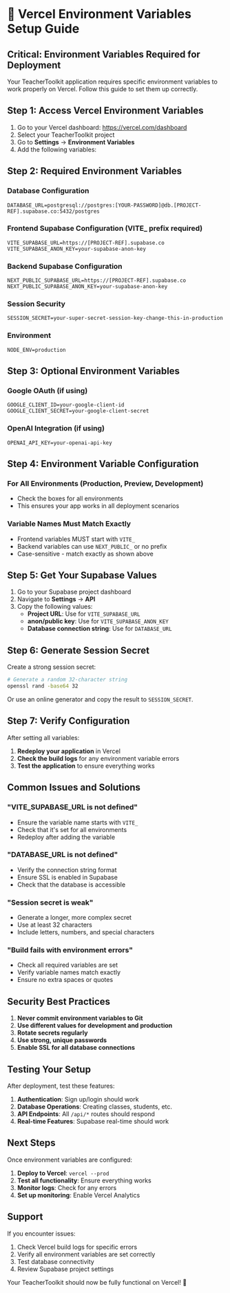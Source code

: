 # 🚀 Vercel Environment Variables Setup Guide

## **Critical: Environment Variables Required for Deployment**

Your TeacherToolkit application requires specific environment variables to work properly on Vercel. Follow this guide to set them up correctly.

## **Step 1: Access Vercel Environment Variables**

1. Go to your Vercel dashboard: https://vercel.com/dashboard
2. Select your TeacherToolkit project
3. Go to **Settings** → **Environment Variables**
4. Add the following variables:

## **Step 2: Required Environment Variables**

### **Database Configuration**
```
DATABASE_URL=postgresql://postgres:[YOUR-PASSWORD]@db.[PROJECT-REF].supabase.co:5432/postgres
```

### **Frontend Supabase Configuration (VITE_ prefix required)**
```
VITE_SUPABASE_URL=https://[PROJECT-REF].supabase.co
VITE_SUPABASE_ANON_KEY=your-supabase-anon-key
```

### **Backend Supabase Configuration**
```
NEXT_PUBLIC_SUPABASE_URL=https://[PROJECT-REF].supabase.co
NEXT_PUBLIC_SUPABASE_ANON_KEY=your-supabase-anon-key
```

### **Session Security**
```
SESSION_SECRET=your-super-secret-session-key-change-this-in-production
```

### **Environment**
```
NODE_ENV=production
```

## **Step 3: Optional Environment Variables**

### **Google OAuth (if using)**
```
GOOGLE_CLIENT_ID=your-google-client-id
GOOGLE_CLIENT_SECRET=your-google-client-secret
```

### **OpenAI Integration (if using)**
```
OPENAI_API_KEY=your-openai-api-key
```

## **Step 4: Environment Variable Configuration**

### **For All Environments (Production, Preview, Development)**
- Check the boxes for all environments
- This ensures your app works in all deployment scenarios

### **Variable Names Must Match Exactly**
- Frontend variables MUST start with `VITE_`
- Backend variables can use `NEXT_PUBLIC_` or no prefix
- Case-sensitive - match exactly as shown above

## **Step 5: Get Your Supabase Values**

1. Go to your Supabase project dashboard
2. Navigate to **Settings** → **API**
3. Copy the following values:
   - **Project URL**: Use for `VITE_SUPABASE_URL`
   - **anon/public key**: Use for `VITE_SUPABASE_ANON_KEY`
   - **Database connection string**: Use for `DATABASE_URL`

## **Step 6: Generate Session Secret**

Create a strong session secret:
```bash
# Generate a random 32-character string
openssl rand -base64 32
```

Or use an online generator and copy the result to `SESSION_SECRET`.

## **Step 7: Verify Configuration**

After setting all variables:

1. **Redeploy your application** in Vercel
2. **Check the build logs** for any environment variable errors
3. **Test the application** to ensure everything works

## **Common Issues and Solutions**

### **"VITE_SUPABASE_URL is not defined"**
- Ensure the variable name starts with `VITE_`
- Check that it's set for all environments
- Redeploy after adding the variable

### **"DATABASE_URL is not defined"**
- Verify the connection string format
- Ensure SSL is enabled in Supabase
- Check that the database is accessible

### **"Session secret is weak"**
- Generate a longer, more complex secret
- Use at least 32 characters
- Include letters, numbers, and special characters

### **"Build fails with environment errors"**
- Check all required variables are set
- Verify variable names match exactly
- Ensure no extra spaces or quotes

## **Security Best Practices**

1. **Never commit environment variables to Git**
2. **Use different values for development and production**
3. **Rotate secrets regularly**
4. **Use strong, unique passwords**
5. **Enable SSL for all database connections**

## **Testing Your Setup**

After deployment, test these features:

1. **Authentication**: Sign up/login should work
2. **Database Operations**: Creating classes, students, etc.
3. **API Endpoints**: All `/api/*` routes should respond
4. **Real-time Features**: Supabase real-time should work

## **Next Steps**

Once environment variables are configured:

1. **Deploy to Vercel**: `vercel --prod`
2. **Test all functionality**: Ensure everything works
3. **Monitor logs**: Check for any errors
4. **Set up monitoring**: Enable Vercel Analytics

## **Support**

If you encounter issues:

1. Check Vercel build logs for specific errors
2. Verify all environment variables are set correctly
3. Test database connectivity
4. Review Supabase project settings

Your TeacherToolkit should now be fully functional on Vercel! 🚀 